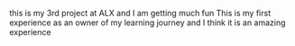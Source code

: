  this is my 3rd project at ALX and I am getting much fun
 This is my first experience as an owner of my learning journey and I think it is an amazing experience
